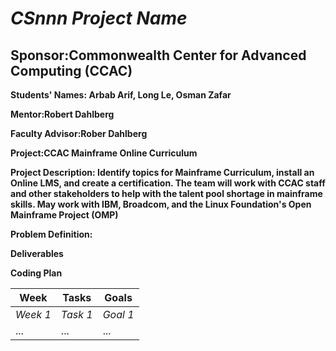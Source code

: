 # *CSnnn Project Name*
## **Sponsor:Commonwealth Center for Advanced Computing (CCAC)**

**Students' Names: Arbab Arif, Long Le, Osman Zafar**

**Mentor:Robert Dahlberg**

**Faculty Advisor:Rober Dahlberg**

**Project:CCAC Mainframe Online Curriculum**

**Project Description: Identify topics for Mainframe Curriculum, install an Online LMS, and create a certification. The team will work with CCAC staff and other stakeholders to help with the talent pool shortage in mainframe skills. May work with IBM, Broadcom, and the Linux Foundation's Open Mainframe Project (OMP)**

**Problem Definition:**

**Deliverables**

**Coding Plan**

| Week | Tasks | Goals |
|------|-------|-------|
| _Week 1_ | _Task 1_ | _Goal 1_ |
| ... | ... | ... |
